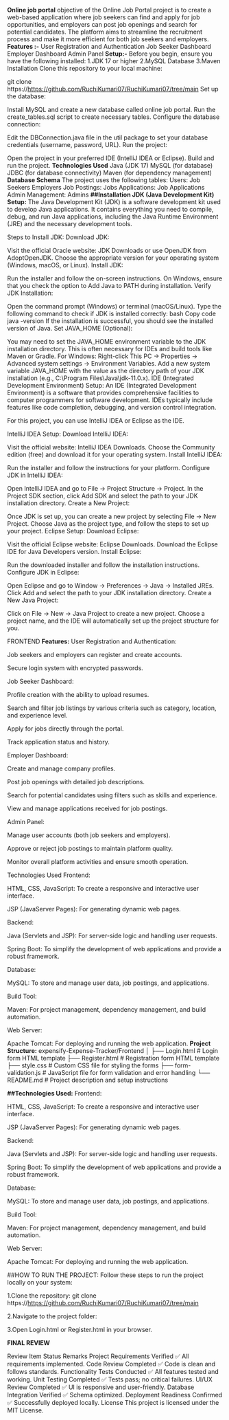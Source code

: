**Online job portal**
objective of the Online Job Portal project is to create a web-based application where job seekers can find and apply for job opportunities, and employers can post job openings and search for potential candidates. The platform aims to streamline the recruitment process and make it more efficient for both job seekers and employers.
**Features :-**
User Registration and Authentication
Job Seeker Dashboard
Employer Dashboard
Admin Panel
**Setup:-**
Before you begin, ensure you have the following installed:
1.JDK 17 or higher
2.MySQL Database
3.Maven
Installation
Clone this repository to your local machine:

git clone https://https://github.com/RuchiKumari07/RuchiKumari07/tree/main
Set up the database:

Install MySQL and create a new database called online job portal.
Run the create_tables.sql script to create necessary tables.
Configure the database connection:

Edit the DBConnection.java file in the util package to set your database credentials (username, password, URL).
Run the project:

Open the project in your preferred IDE (IntelliJ IDEA or Eclipse).
Build and run the project.
**Technologies Used**
Java (JDK 17)
MySQL (for database)
JDBC (for database connectivity)
Maven (for dependency management)
**Database Schema**
The project uses the following tables:
Users:
Job Seekers
Employers
Job Postings:
Jobs
Applications:
Job Applications
Admin Management:
Admins
**##Installation JDK (Java Development Kit) Setup:**
The Java Development Kit (JDK) is a software development kit used to develop Java applications. It contains everything you need to compile, debug, and run Java applications, including the Java Runtime Environment (JRE) and the necessary development tools.

Steps to Install JDK: Download JDK:

Visit the official Oracle website: JDK Downloads or use OpenJDK from AdoptOpenJDK. Choose the appropriate version for your operating system (Windows, macOS, or Linux). Install JDK:

Run the installer and follow the on-screen instructions. On Windows, ensure that you check the option to Add Java to PATH during installation. Verify JDK Installation:

Open the command prompt (Windows) or terminal (macOS/Linux). Type the following command to check if JDK is installed correctly: bash Copy code java -version If the installation is successful, you should see the installed version of Java. Set JAVA_HOME (Optional):

You may need to set the JAVA_HOME environment variable to the JDK installation directory. This is often necessary for IDEs and build tools like Maven or Gradle. For Windows: Right-click This PC -> Properties -> Advanced system settings -> Environment Variables. Add a new system variable JAVA_HOME with the value as the directory path of your JDK installation (e.g., C:\Program Files\Java\jdk-11.0.x). IDE (Integrated Development Environment) Setup: An IDE (Integrated Development Environment) is a software that provides comprehensive facilities to computer programmers for software development. IDEs typically include features like code completion, debugging, and version control integration.

For this project, you can use IntelliJ IDEA or Eclipse as the IDE.

IntelliJ IDEA Setup: Download IntelliJ IDEA:

Visit the official website: IntelliJ IDEA Downloads. Choose the Community edition (free) and download it for your operating system. Install IntelliJ IDEA:

Run the installer and follow the instructions for your platform. Configure JDK in IntelliJ IDEA:

Open IntelliJ IDEA and go to File -> Project Structure -> Project. In the Project SDK section, click Add SDK and select the path to your JDK installation directory. Create a New Project:

Once JDK is set up, you can create a new project by selecting File -> New Project. Choose Java as the project type, and follow the steps to set up your project. Eclipse Setup: Download Eclipse:

Visit the official Eclipse website: Eclipse Downloads. Download the Eclipse IDE for Java Developers version. Install Eclipse:

Run the downloaded installer and follow the installation instructions. Configure JDK in Eclipse:

Open Eclipse and go to Window -> Preferences -> Java -> Installed JREs. Click Add and select the path to your JDK installation directory. Create a New Java Project:

Click on File -> New -> Java Project to create a new project. Choose a project name, and the IDE will automatically set up the project structure for you.

FRONTEND
**Features:**
User Registration and Authentication:

Job seekers and employers can register and create accounts.

Secure login system with encrypted passwords.

Job Seeker Dashboard:

Profile creation with the ability to upload resumes.

Search and filter job listings by various criteria such as category, location, and experience level.

Apply for jobs directly through the portal.

Track application status and history.

Employer Dashboard:

Create and manage company profiles.

Post job openings with detailed job descriptions.

Search for potential candidates using filters such as skills and experience.

View and manage applications received for job postings.

Admin Panel:

Manage user accounts (both job seekers and employers).

Approve or reject job postings to maintain platform quality.

Monitor overall platform activities and ensure smooth operation.

Technologies Used
Frontend:

HTML, CSS, JavaScript: To create a responsive and interactive user interface.

JSP (JavaServer Pages): For generating dynamic web pages.

Backend:

Java (Servlets and JSP): For server-side logic and handling user requests.

Spring Boot: To simplify the development of web applications and provide a robust framework.

Database:

MySQL: To store and manage user data, job postings, and applications.

Build Tool:

Maven: For project management, dependency management, and build automation.

Web Server:

Apache Tomcat: For deploying and running the web application.
**Project Structure:**
expensify-Expense-Tracker/Frontend │ ├── Login.html # Login form HTML template ├── Register.html # Registration form HTML template ├── style.css # Custom CSS file for styling the forms ├── form-validation.js # JavaScript file for form validation and error handling └── README.md # Project description and setup instructions

**##Technologies Used:**
Frontend:

HTML, CSS, JavaScript: To create a responsive and interactive user interface.

JSP (JavaServer Pages): For generating dynamic web pages.

Backend:

Java (Servlets and JSP): For server-side logic and handling user requests.

Spring Boot: To simplify the development of web applications and provide a robust framework.

Database:

MySQL: To store and manage user data, job postings, and applications.

Build Tool:

Maven: For project management, dependency management, and build automation.

Web Server:

Apache Tomcat: For deploying and running the web application.

##HOW TO RUN THE PROJECT: Follow these steps to run the project locally on your system:

1.Clone the repository: git clone https://https://github.com/RuchiKumari07/RuchiKumari07/tree/main

2.Navigate to the project folder: 

3.Open Login.html or Register.html in your browser.


**FINAL REVIEW**

Review Item	Status	Remarks
Project Requirements Verified	✅	All requirements implemented.
Code Review Completed	✅	Code is clean and follows standards.
Functionality Tests Conducted	✅	All features tested and working.
Unit Testing Completed	✅	Tests pass; no critical failures.
UI/UX Review Completed	✅	UI is responsive and user-friendly.
Database Integration Verified	✅	Schema optimized.
Deployment Readiness Confirmed	✅	Successfully deployed locally.
License
This project is licensed under the MIT License.

